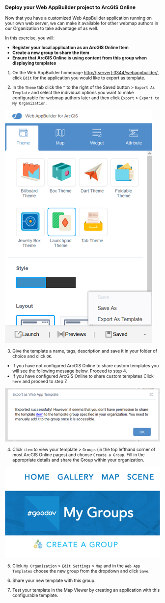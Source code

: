### Deploy your Web AppBuilder project to ArcGIS Online

Now that you have a customized Web AppBuilder application running on your own web server, we can make it available for other webmap authors in our Organization to take advantage of as well.

In this exercise, you will:
* **Register your local application as an ArcGIS Online Item**
* **Create a new group to share the item**
* **Ensure that ArcGIS Online is using content from this group when displaying templates**

1. On the Web AppBuilder homepage [http://[server]:3344/webappbuilder/](http://[server]:3344/webappbuilder/), click `Edit` for the application you would like to export as template.

2. In the `Theme` tab click the `^` to the right of the Saved button > `Export As Template` and select the individual options you want to make configurable for webmap authors later and then click `Export` > `Export to My Organization`.

  ![export template](./wab_export.png)

3. Give the template a name, tags, description and save it in your folder of choice and click `OK`.
    
  * If you have not configured ArcGIS Online to share custom templates you will see the following message below. Proceed to step 4. 
  * If you have configured ArcGIS Online to share custom templates Click `here` and proceed to step 7.  

  ![succesful export template](./wab_exporttemplate.PNG)

4.  Click `item` to view your template > `Groups` (in the top lefthand corner of most ArcGIS Online pages) and choose `Create a Group`.  Fill in the appropriate details and share the Group within your organization.
  
  ![export template](./wab_group.png)

5. Click `My Organization` > `Edit Settings` > `Map` and in the `Web App Templates` choose the new group from the dropdown and click `Save`.

6. Share your new template with this group.

7. Test your template in the Map Viewer by creating an application with this configurable template.
